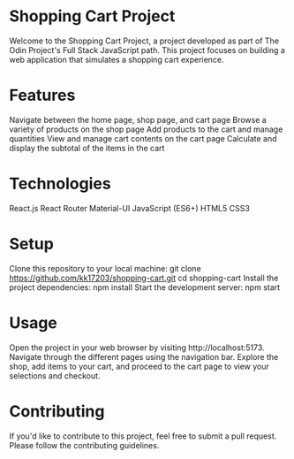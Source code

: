# Shopping Cart Project

Welcome to the Shopping Cart Project, a project developed as part of The Odin Project's Full Stack JavaScript path. This project focuses on building a web application that simulates a shopping cart experience.

# Features

Navigate between the home page, shop page, and cart page
Browse a variety of products on the shop page
Add products to the cart and manage quantities
View and manage cart contents on the cart page
Calculate and display the subtotal of the items in the cart

# Technologies

React.js
React Router
Material-UI
JavaScript (ES6+)
HTML5
CSS3

# Setup

Clone this repository to your local machine:
git clone https://github.com/kk17203/shopping-cart.git
cd shopping-cart
Install the project dependencies:
npm install
Start the development server:
npm start

# Usage

Open the project in your web browser by visiting http://localhost:5173.
Navigate through the different pages using the navigation bar.
Explore the shop, add items to your cart, and proceed to the cart page to view your selections and checkout.

# Contributing

If you'd like to contribute to this project, feel free to submit a pull request. Please follow the contributing guidelines.
